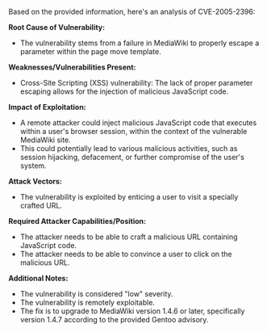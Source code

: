Based on the provided information, here's an analysis of CVE-2005-2396:

**Root Cause of Vulnerability:**
- The vulnerability stems from a failure in MediaWiki to properly escape a parameter within the page move template.

**Weaknesses/Vulnerabilities Present:**
- Cross-Site Scripting (XSS) vulnerability: The lack of proper parameter escaping allows for the injection of malicious JavaScript code.

**Impact of Exploitation:**
- A remote attacker could inject malicious JavaScript code that executes within a user's browser session, within the context of the vulnerable MediaWiki site.
- This could potentially lead to various malicious activities, such as session hijacking, defacement, or further compromise of the user's system.

**Attack Vectors:**
-  The vulnerability is exploited by enticing a user to visit a specially crafted URL.

**Required Attacker Capabilities/Position:**
- The attacker needs to be able to craft a malicious URL containing JavaScript code.
- The attacker needs to be able to convince a user to click on the malicious URL.

**Additional Notes:**
- The vulnerability is considered "low" severity.
- The vulnerability is remotely exploitable.
- The fix is to upgrade to MediaWiki version 1.4.6 or later, specifically version 1.4.7 according to the provided Gentoo advisory.